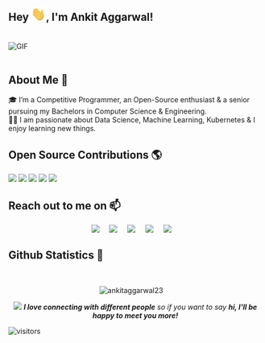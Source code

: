 ## Hey <img src="https://raw.githubusercontent.com/ABSphreak/ABSphreak/master/gifs/Hi.gif" width="29px">, I'm Ankit Aggarwal!
<br>
<img align = "center" alt="GIF" src="https://miro.medium.com/max/875/1*Urc28sbnORGOW5oyohQ06g.gif" width="800" height="370" />
<br><br>

## About Me 🚀
🎓 I’m a Competitive Programmer, an Open-Source enthusiast & a senior pursuing my Bachelors in Computer Science & Engineering. </br>
👨‍💻  I am passionate about Data Science, Machine Learning, Kubernetes & I enjoy learning new things. </br>

## Open Source Contributions 🌎

<a><img src=https://img.shields.io/badge/FBDeveloperCircles-Contributor-brightgreen></a>
<a><img src=https://img.shields.io/badge/Microsoft-Contributor-blue></a>
<a><img src=https://img.shields.io/badge/Tesseract_Coding-Contributor-orange></a>
<a><img src=https://img.shields.io/badge/Hacktoberfest-Contributor-purple></a>
<a><img src=https://img.shields.io/badge/Facebook-Contributor-blue></a>

<!--
**ankitaggarwal23/ankitaggarwal23** is a ✨ _special_ ✨ repository because its `README.md` (this file) appears on your GitHub profile.

Here are some ideas to get you started:

- 🔭 I’m currently working on ...
- 🌱 I’m currently learning ...
- 👯 I’m looking to collaborate on ...
- 🤔 I’m looking for help with ...
- 💬 Ask me about ...
- 📫 How to reach me: ...
- 😄 Pronouns: ...
- ⚡ Fun fact: ...
-->
## Reach out to me on 📫
<p align="center">
  <a target="_blank"href="https://www.linkedin.com/in/aggarwalankit23/"><img src="https://img.shields.io/badge/linkedin-%230077B5.svg?&style=for-the-badge&logo=linkedin&logoColor=white" /></a>&nbsp;&nbsp;&nbsp;&nbsp;
  <a target="_blank"href="https://twitter.com/aggarwalankit23"><img src="https://img.shields.io/badge/twitter-%231DA1F2.svg?&style=for-the-badge&logo=twitter&logoColor=white" /></a>&nbsp;&nbsp;&nbsp;&nbsp;
  <a href="mailto:ankitaggarwal23@gmail.com?subject=Hello%20Ankit,%20From%20Github"><img src="https://img.shields.io/badge/gmail-%23D14836.svg?&style=for-the-badge&logo=gmail&logoColor=white" /></a>&nbsp;&nbsp;&nbsp;&nbsp;
  <a href="https://www.instagram.com/im_aggarwal/"><img src="https://img.shields.io/badge/instagram-%23D14836.svg?&style=for-the-badge&logo=instagram&logoColor=pink" /></a>&nbsp;&nbsp;&nbsp;&nbsp;
  <a href="https://hashnode.com/@ankitaggarwal23"><img src="https://img.shields.io/badge/hashnode-%27D1203.svg?&style=for-the-badge&logo=hashnode&logoColor=blue" /></a>&nbsp;&nbsp;&nbsp;&nbsp;
</p>

## Github Statistics 📃
<br>
<p align="center">
<img src = "https://github-readme-stats.vercel.app/api?username=ankitaggarwal23&theme=default&show_icons=true&hide_border=true" alt="ankitaggarwal23" />&nbsp;&nbsp;&nbsp;&nbsp;
</p>

<p align="center">
<img src="https://media.giphy.com/media/LnQjpWaON8nhr21vNW/giphy.gif" width="60"> <em><b>I love connecting with different people</b> so if you want to say <b>hi, I'll be happy to meet you more!</b></em>
</p>

![visitors](https://visitor-badge.laobi.icu/badge?page_id=ankitaggarwal23.ankitaggarwal23)
